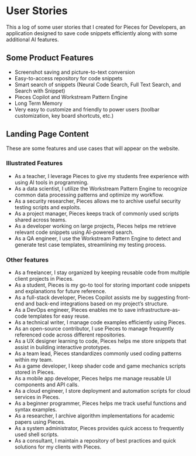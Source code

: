 # User Stories

This a log of some user stories that I created for Pieces for Developers, an application designed to save code snippets efficiently along with some additional AI features.

## Some Product Features

- Screenshot saving and picture-to-text conversion
- Easy-to-access repository for code snippets
- Smart search of snippets (Neural Code Search, Full Text Search, and Search with Snippet)
- Pieces Copilot and Workstream Pattern Engine
- Long Term Memory
- Very easy to customize and friendly to power users (toolbar customization, key board shortcuts, etc.)

## Landing Page Content

These are some features and use cases that will appear on the website.

### Illustrated Features

- As a teacher, I leverage Pieces to give my students free experience with using AI tools in programming.
- As a data scientist, I utilize the Workstream Pattern Engine to recognize common data processing patterns and optimize my workflow.
- As a security researcher, Pieces allows me to archive useful security testing scripts and exploits.
- As a project manager, Pieces keeps track of commonly used scripts shared across teams.
- As a developer working on large projects, Pieces helps me retrieve relevant code snippets using AI-powered search.
- As a QA engineer, I use the Workstream Pattern Engine to detect and generate test case templates, streamlining my testing process.



### Other features

- As a freelancer, I stay organized by keeping reusable code from multiple client projects in Pieces.
- As a student, Pieces is my go-to tool for storing important code snippets and explanations for future reference.
- As a full-stack developer, Pieces Copilot assists me by suggesting front-end and back-end integrations based on my project’s structure.
- As a DevOps engineer, Pieces enables me to save infrastructure-as-code templates for easy reuse.
- As a technical writer, I manage code examples efficiently using Pieces.
- As an open-source contributor, I use Pieces to manage frequently referenced code across different repositories.
- As a UX designer learning to code, Pieces helps me store snippets that assist in building interactive prototypes.
- As a team lead, Pieces standardizes commonly used coding patterns within my team.
- As a game developer, I keep shader code and game mechanics scripts stored in Pieces.
- As a mobile app developer, Pieces helps me manage reusable UI components and API calls.
- As a cloud engineer, I store deployment and automation scripts for cloud services in Pieces.
- As a beginner programmer, Pieces helps me track useful functions and syntax examples.
- As a researcher, I archive algorithm implementations for academic papers using Pieces.
- As a system administrator, Pieces provides quick access to frequently used shell scripts.
- As a consultant, I maintain a repository of best practices and quick solutions for my clients with Pieces.

